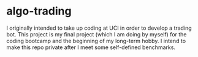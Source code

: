 # algo-trading
I originally intended to take up coding at UCI in order to develop a trading bot. This project is my final project (which I am doing by myself) for the coding bootcamp and the beginning of my long-term hobby. I intend to make this repo private after I meet some self-defined benchmarks.